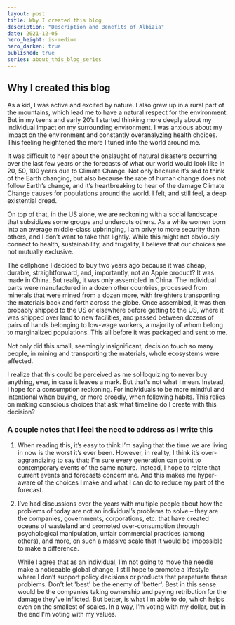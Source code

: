 ```yaml
---
layout: post
title: Why I created this blog
description: "Description and Benefits of Albizia"
date: 2021-12-05
hero_height: is-medium
hero_darken: true
published: true
series: about_this_blog_series
---
```


## Why I created this blog

As a kid, I was active and excited by nature. I also grew up in a rural part of the mountains, which lead me to have a natural respect for the environment. But in my teens and early 20’s I started thinking more deeply about my individual impact on my surrounding environment. I was anxious about my impact on the environment and constantly overanalyzing health choices. This feeling heightened the more I tuned into the world around me.

It was difficult to hear about the onslaught of natural disasters occurring over the last few years or the forecasts of what our world would look like in 20, 50, 100 years due to Climate Change. Not only because it’s sad to think of the Earth changing, but also because the rate of human change does not follow Earth’s change, and it’s heartbreaking to hear of the damage Climate Change causes for populations around the world. I felt, and still feel, a deep existential dread.

On top of that, in the US alone, we are reckoning with a social landscape that subsidizes some groups and undercuts others. As a white women born into an average middle-class upbringing, I am privy to more security than others, and I don’t want to take that lightly. While this might not obviously connect to health, sustainability, and frugality, I believe that our choices are not mutually exclusive.

The cellphone I decided to buy two years ago because it was cheap, durable, straightforward, and, importantly, not an Apple product? It was made in China. But really, it was only assembled in China. The individual parts were manufactured in a dozen other countries, processed from minerals that were mined from a dozen more, with freighters transporting the materials back and forth across the globe. Once assembled, it was then probably shipped to the US or elsewhere before getting to the US, where it was shipped over land to new facilities, and passed between dozens of pairs of hands belonging to low-wage workers, a majority of whom belong to marginalized populations. This all before it was packaged and sent to me. 

Not only did this small, seemingly insignificant, decision touch so many people, in mining and transporting the materials, whole ecosystems were affected.

I realize that this could be perceived as me soliloquizing to never buy anything, ever, in case it leaves a mark. But that's not what I mean. Instead, I hope for a consumption reckoning. For individuals to be more mindful and intentional when buying, or more broadly, when following habits. This relies on making conscious choices that ask what timeline do I create with this decision?



### A couple notes that I feel the need to address as I write this

1. When reading this, it’s easy to think I’m saying that the time we are living in now is the worst it’s ever been. However, in reality, I think it’s over-aggrandizing to say that; I’m sure every generation can point to contemporary events of the same nature. Instead, I hope to relate that current events and forecasts concern me. And this makes me hyper-aware of the choices I make and what I can do to reduce my part of the forecast.

2. I’ve had discussions over the years with multiple people about how the problems of today are not an individual’s problems to solve – they are the companies, governments, corporations, etc. that have created oceans of wasteland and promoted over-consumption through psychological manipulation, unfair commercial practices (among others), and more, on such a massive scale that it would be impossible to make a difference. 

   While I agree that as an individual, I’m not going to move the needle make a noticeable global change, I still hope to promote a lifestyle where I don’t support policy decisions or products that perpetuate these problems. Don't let 'best' be the enemy of 'better'. Best in this sense would be the companies taking ownership and paying retribution for the damage they've inflicted. But better, is what I'm able to do, which helps even on the smallest of scales. In a way, I’m voting with my dollar, but in the end I'm voting with my values. 